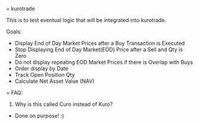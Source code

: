 = kurotrade

This is to test eventual logic that will be integrated into kurotrade.

Goals:

- Display End of Day Market Prices after a Buy Transaction is Executed
- Stop Displaying End of Day Market(EOD) Price after a Sell and Qty is Zero
- Do not display repeating EOD Market Prices if there is Overlap with Buys
- Order display by Date
- Track Open Position Qty
- Calculate Net Asset Value (NAV)

= FAQ:
1. Why is this called Curo instead of Kuro?
- Done on purpose! :)
